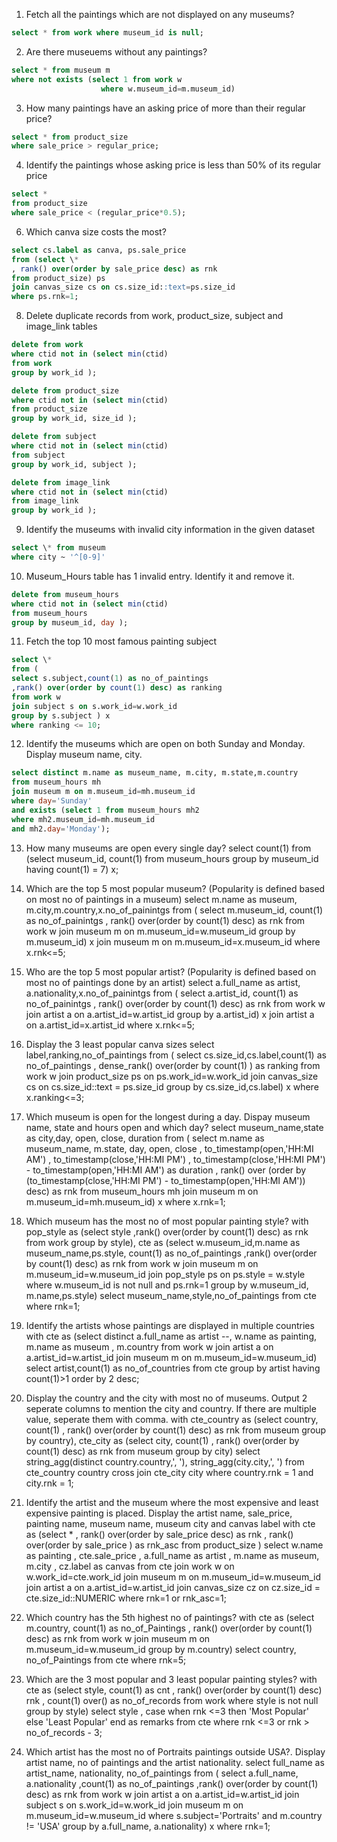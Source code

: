 1. Fetch all the paintings which are not displayed on any museums?

```sql
select * from work where museum_id is null;
```

2. Are there museuems without any paintings?

```sql
select * from museum m
where not exists (select 1 from work w
					where w.museum_id=m.museum_id)
```

3. How many paintings have an asking price of more than their regular price?

```sql
select * from product_size
where sale_price > regular_price;
```

4. Identify the paintings whose asking price is less than 50% of its regular price
```sql
select *
from product_size
where sale_price < (regular_price*0.5);
```

6. Which canva size costs the most?
```sql
select cs.label as canva, ps.sale_price
from (select \*
, rank() over(order by sale_price desc) as rnk
from product_size) ps
join canvas_size cs on cs.size_id::text=ps.size_id
where ps.rnk=1;
```
8. Delete duplicate records from work, product_size, subject and image_link tables
```sql
delete from work
where ctid not in (select min(ctid)
from work
group by work_id );

delete from product_size
where ctid not in (select min(ctid)
from product_size
group by work_id, size_id );

delete from subject
where ctid not in (select min(ctid)
from subject
group by work_id, subject );

delete from image_link
where ctid not in (select min(ctid)
from image_link
group by work_id );
```
9. Identify the museums with invalid city information in the given dataset
```sql
select \* from museum
where city ~ '^[0-9]'
```
10. Museum_Hours table has 1 invalid entry. Identify it and remove it.
```sql
delete from museum_hours
where ctid not in (select min(ctid)
from museum_hours
group by museum_id, day );
```
11. Fetch the top 10 most famous painting subject
```sql
select \*
from (
select s.subject,count(1) as no_of_paintings
,rank() over(order by count(1) desc) as ranking
from work w
join subject s on s.work_id=w.work_id
group by s.subject ) x
where ranking <= 10;
```
12. Identify the museums which are open on both Sunday and Monday. Display museum name, city.
```sql
select distinct m.name as museum_name, m.city, m.state,m.country
from museum_hours mh
join museum m on m.museum_id=mh.museum_id
where day='Sunday'
and exists (select 1 from museum_hours mh2
where mh2.museum_id=mh.museum_id
and mh2.day='Monday');
```
13. How many museums are open every single day?
    select count(1)
    from (select museum_id, count(1)
    from museum_hours
    group by museum_id
    having count(1) = 7) x;

14. Which are the top 5 most popular museum? (Popularity is defined based on most no of paintings in a museum)
    select m.name as museum, m.city,m.country,x.no_of_painintgs
    from ( select m.museum_id, count(1) as no_of_painintgs
    , rank() over(order by count(1) desc) as rnk
    from work w
    join museum m on m.museum_id=w.museum_id
    group by m.museum_id) x
    join museum m on m.museum_id=x.museum_id
    where x.rnk<=5;

15. Who are the top 5 most popular artist? (Popularity is defined based on most no of paintings done by an artist)
    select a.full_name as artist, a.nationality,x.no_of_painintgs
    from ( select a.artist_id, count(1) as no_of_painintgs
    , rank() over(order by count(1) desc) as rnk
    from work w
    join artist a on a.artist_id=w.artist_id
    group by a.artist_id) x
    join artist a on a.artist_id=x.artist_id
    where x.rnk<=5;

16. Display the 3 least popular canva sizes
    select label,ranking,no_of_paintings
    from (
    select cs.size_id,cs.label,count(1) as no_of_paintings
    , dense_rank() over(order by count(1) ) as ranking
    from work w
    join product_size ps on ps.work_id=w.work_id
    join canvas_size cs on cs.size_id::text = ps.size_id
    group by cs.size_id,cs.label) x
    where x.ranking<=3;

17. Which museum is open for the longest during a day. Dispay museum name, state and hours open and which day?
    select museum_name,state as city,day, open, close, duration
    from ( select m.name as museum_name, m.state, day, open, close
    , to_timestamp(open,'HH:MI AM')
    , to_timestamp(close,'HH:MI PM')
    , to_timestamp(close,'HH:MI PM') - to_timestamp(open,'HH:MI AM') as duration
    , rank() over (order by (to_timestamp(close,'HH:MI PM') - to_timestamp(open,'HH:MI AM')) desc) as rnk
    from museum_hours mh
    join museum m on m.museum_id=mh.museum_id) x
    where x.rnk=1;

18. Which museum has the most no of most popular painting style?
    with pop_style as
    (select style
    ,rank() over(order by count(1) desc) as rnk
    from work
    group by style),
    cte as
    (select w.museum_id,m.name as museum_name,ps.style, count(1) as no_of_paintings
    ,rank() over(order by count(1) desc) as rnk
    from work w
    join museum m on m.museum_id=w.museum_id
    join pop_style ps on ps.style = w.style
    where w.museum_id is not null
    and ps.rnk=1
    group by w.museum_id, m.name,ps.style)
    select museum_name,style,no_of_paintings
    from cte
    where rnk=1;

19. Identify the artists whose paintings are displayed in multiple countries
    with cte as
    (select distinct a.full_name as artist
    --, w.name as painting, m.name as museum
    , m.country
    from work w
    join artist a on a.artist_id=w.artist_id
    join museum m on m.museum_id=w.museum_id)
    select artist,count(1) as no_of_countries
    from cte
    group by artist
    having count(1)>1
    order by 2 desc;

20. Display the country and the city with most no of museums. Output 2 seperate columns to mention the city and country. If there are multiple value, seperate them with comma.
    with cte_country as
    (select country, count(1)
    , rank() over(order by count(1) desc) as rnk
    from museum
    group by country),
    cte_city as
    (select city, count(1)
    , rank() over(order by count(1) desc) as rnk
    from museum
    group by city)
    select string_agg(distinct country.country,', '), string_agg(city.city,', ')
    from cte_country country
    cross join cte_city city
    where country.rnk = 1
    and city.rnk = 1;

21. Identify the artist and the museum where the most expensive and least expensive painting is placed.
    Display the artist name, sale_price, painting name, museum name, museum city and canvas label
    with cte as
    (select \*
    , rank() over(order by sale_price desc) as rnk
    , rank() over(order by sale_price ) as rnk_asc
    from product_size )
    select w.name as painting
    , cte.sale_price
    , a.full_name as artist
    , m.name as museum, m.city
    , cz.label as canvas
    from cte
    join work w on w.work_id=cte.work_id
    join museum m on m.museum_id=w.museum_id
    join artist a on a.artist_id=w.artist_id
    join canvas_size cz on cz.size_id = cte.size_id::NUMERIC
    where rnk=1 or rnk_asc=1;

22. Which country has the 5th highest no of paintings?
    with cte as
    (select m.country, count(1) as no_of_Paintings
    , rank() over(order by count(1) desc) as rnk
    from work w
    join museum m on m.museum_id=w.museum_id
    group by m.country)
    select country, no_of_Paintings
    from cte
    where rnk=5;

23. Which are the 3 most popular and 3 least popular painting styles?
    with cte as
    (select style, count(1) as cnt
    , rank() over(order by count(1) desc) rnk
    , count(1) over() as no_of_records
    from work
    where style is not null
    group by style)
    select style
    , case when rnk <=3 then 'Most Popular' else 'Least Popular' end as remarks
    from cte
    where rnk <=3
    or rnk > no_of_records - 3;

24. Which artist has the most no of Portraits paintings outside USA?. Display artist name, no of paintings and the artist nationality.
    select full_name as artist_name, nationality, no_of_paintings
    from (
    select a.full_name, a.nationality
    ,count(1) as no_of_paintings
    ,rank() over(order by count(1) desc) as rnk
    from work w
    join artist a on a.artist_id=w.artist_id
    join subject s on s.work_id=w.work_id
    join museum m on m.museum_id=w.museum_id
    where s.subject='Portraits'
    and m.country != 'USA'
    group by a.full_name, a.nationality) x
    where rnk=1;

